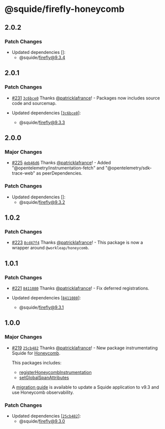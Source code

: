 # @squide/firefly-honeycomb

## 2.0.2

### Patch Changes

- Updated dependencies []:
  - @squide/firefly@9.3.4

## 2.0.1

### Patch Changes

- [#231](https://github.com/workleap/wl-squide/pull/231) [`3c6bce0`](https://github.com/workleap/wl-squide/commit/3c6bce0cd559d0b8517d644661b6fb2b818ab2f6) Thanks [@patricklafrance](https://github.com/patricklafrance)! - Packages now includes source code and sourcemap.

- Updated dependencies [[`3c6bce0`](https://github.com/workleap/wl-squide/commit/3c6bce0cd559d0b8517d644661b6fb2b818ab2f6)]:
  - @squide/firefly@9.3.3

## 2.0.0

### Major Changes

- [#225](https://github.com/workleap/wl-squide/pull/225) [`4eb46d6`](https://github.com/workleap/wl-squide/commit/4eb46d69283804a5809494f7275f9d447022a97d) Thanks [@patricklafrance](https://github.com/patricklafrance)! - Added "@opentelemetry/instrumentation-fetch" and "@opentelemetry/sdk-trace-web" as peerDependencies.

### Patch Changes

- Updated dependencies []:
  - @squide/firefly@9.3.2

## 1.0.2

### Patch Changes

- [#223](https://github.com/workleap/wl-squide/pull/223) [`8cd47f4`](https://github.com/workleap/wl-squide/commit/8cd47f4eafe7e9ee83fdeaf8cc4a87b1361c0551) Thanks [@patricklafrance](https://github.com/patricklafrance)! - This package is now a wrapper around `@workleap/honeycomb`.

## 1.0.1

### Patch Changes

- [#221](https://github.com/workleap/wl-squide/pull/221) [`8411080`](https://github.com/workleap/wl-squide/commit/8411080dfd0df6d0eafb01888298154fa5e5d925) Thanks [@patricklafrance](https://github.com/patricklafrance)! - Fix deferred registrations.

- Updated dependencies [[`8411080`](https://github.com/workleap/wl-squide/commit/8411080dfd0df6d0eafb01888298154fa5e5d925)]:
  - @squide/firefly@9.3.1

## 1.0.0

### Major Changes

- [#219](https://github.com/workleap/wl-squide/pull/219) [`25cb482`](https://github.com/workleap/wl-squide/commit/25cb482779ee280f3f7109de4607b92dcfeef7f3) Thanks [@patricklafrance](https://github.com/patricklafrance)! - New package instrumentating Squide for [Honeycomb](https://www.honeycomb.io/).

  This packages includes:

  - [registerHoneycombInstrumentation](https://gsoft-inc.github.io/wl-squide/reference/honeycomb/registerhoneycombinstrumentation/)
  - [setGlobalSpanAttributes](https://gsoft-inc.github.io/wl-squide/reference/honeycomb/setglobalspanattributes/)

  A [migration guide](https://gsoft-inc.github.io/wl-squide/upgrading/migrate-to-firefly-v9.3) is available to update a Squide application to v9.3 and use Honeycomb observability.

### Patch Changes

- Updated dependencies [[`25cb482`](https://github.com/workleap/wl-squide/commit/25cb482779ee280f3f7109de4607b92dcfeef7f3)]:
  - @squide/firefly@9.3.0
